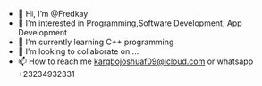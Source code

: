 - 👋 Hi, I’m @Fredkay
- 👀 I’m interested in Programming,Software Development, App Development
- 🌱 I’m currently learning C++ programming
- 💞️ I’m looking to collaborate on ...
- 📫 How to reach me kargbojoshuaf09@icloud.com or whatsapp +23234932331

<!---
Fredkay/Fredkay is a ✨ special ✨ repository because its `README.md` (this file) appears on your GitHub profile.
You can click the Preview link to take a look at your changes.
--->
